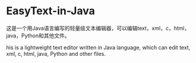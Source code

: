 # EasyText-in-Java

这是一个用Java语言编写的轻量级文本编辑器，可以编辑text，xml，c，html，java，Python和其他文件。

his is a lightweight text editor written in Java language, which can edit text, xml, c, html, java, Python and other files.
